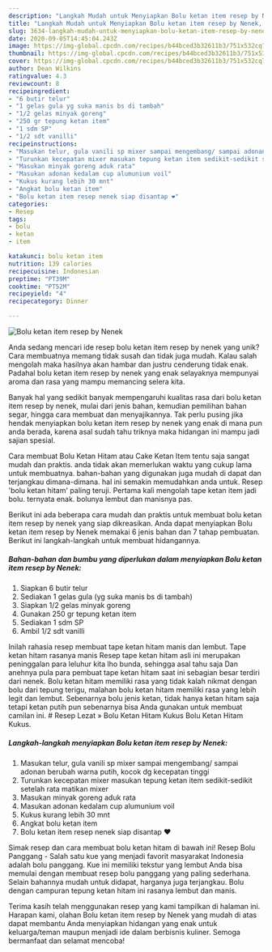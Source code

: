 ```yaml
---
description: "Langkah Mudah untuk Menyiapkan Bolu ketan item resep by Nenek, Bikin Ngiler"
title: "Langkah Mudah untuk Menyiapkan Bolu ketan item resep by Nenek, Bikin Ngiler"
slug: 3634-langkah-mudah-untuk-menyiapkan-bolu-ketan-item-resep-by-nenek-bikin-ngiler
date: 2020-09-05T14:45:04.243Z
image: https://img-global.cpcdn.com/recipes/b44bced3b32611b3/751x532cq70/bolu-ketan-item-resep-by-nenek-foto-resep-utama.jpg
thumbnail: https://img-global.cpcdn.com/recipes/b44bced3b32611b3/751x532cq70/bolu-ketan-item-resep-by-nenek-foto-resep-utama.jpg
cover: https://img-global.cpcdn.com/recipes/b44bced3b32611b3/751x532cq70/bolu-ketan-item-resep-by-nenek-foto-resep-utama.jpg
author: Dean Wilkins
ratingvalue: 4.3
reviewcount: 8
recipeingredient:
- "6 butir telur"
- "1 gelas gula yg suka manis bs di tambah"
- "1/2 gelas minyak goreng"
- "250 gr tepung ketan item"
- "1 sdm SP"
- "1/2 sdt vanilli"
recipeinstructions:
- "Masukan telur, gula vanili sp mixer sampai mengembang/ sampai adonan berubah warna putih, kocok dg kecepatan tinggi"
- "Turunkan kecepatan mixer masukan tepung ketan item sedikit-sedikit setelah rata matikan mixer"
- "Masukan minyak goreng aduk rata"
- "Masukan adonan kedalam cup alumunium voil"
- "Kukus kurang lebih 30 mnt"
- "Angkat bolu ketan item"
- "Bolu ketan item resep nenek siap disantap ❤"
categories:
- Resep
tags:
- bolu
- ketan
- item

katakunci: bolu ketan item 
nutrition: 139 calories
recipecuisine: Indonesian
preptime: "PT39M"
cooktime: "PT52M"
recipeyield: "4"
recipecategory: Dinner

---
```



![Bolu ketan item resep by Nenek](https://img-global.cpcdn.com/recipes/b44bced3b32611b3/751x532cq70/bolu-ketan-item-resep-by-nenek-foto-resep-utama.jpg)

Anda sedang mencari ide resep bolu ketan item resep by nenek yang unik? Cara membuatnya memang tidak susah dan tidak juga mudah. Kalau salah mengolah maka hasilnya akan hambar dan justru cenderung tidak enak. Padahal bolu ketan item resep by nenek yang enak selayaknya mempunyai aroma dan rasa yang mampu memancing selera kita.

Banyak hal yang sedikit banyak mempengaruhi kualitas rasa dari bolu ketan item resep by nenek, mulai dari jenis bahan, kemudian pemilihan bahan segar, hingga cara membuat dan menyajikannya. Tak perlu pusing jika hendak menyiapkan bolu ketan item resep by nenek yang enak di mana pun anda berada, karena asal sudah tahu triknya maka hidangan ini mampu jadi sajian spesial.

Cara membuat Bolu Ketan Hitam atau Cake Ketan Item tentu saja sangat mudah dan praktis. anda tidak akan memerlukan waktu yang cukup lama untuk membuatnya. bahan-bahan yang digunakan juga mudah di dapat dan terjangkau dimana-dimana. hal ini semakin memudahkan anda untuk. Resep &#39;bolu ketan hitam&#39; paling teruji. Pertama kali mengolah tape ketan item jadi bolu. ternyata enak. bolunya lembut dan manisnya pas.


Berikut ini ada beberapa cara mudah dan praktis untuk membuat bolu ketan item resep by nenek yang siap dikreasikan. Anda dapat menyiapkan Bolu ketan item resep by Nenek memakai 6 jenis bahan dan 7 tahap pembuatan. Berikut ini langkah-langkah untuk membuat hidangannya.

<!--inarticleads1-->

##### Bahan-bahan dan bumbu yang diperlukan dalam menyiapkan Bolu ketan item resep by Nenek:

1. Siapkan 6 butir telur
1. Sediakan 1 gelas gula (yg suka manis bs di tambah)
1. Siapkan 1/2 gelas minyak goreng
1. Gunakan 250 gr tepung ketan item
1. Sediakan 1 sdm SP
1. Ambil 1/2 sdt vanilli


Inilah rahasia resep membuat tape ketan hitam manis dan lembut. Tape ketan hitam rasanya manis Resep tape ketan hitam asli ini merupakan peninggalan para leluhur kita lho bunda, sehingga asal tahu saja Dan anehnya pula para pembuat tape ketan hitam saat ini sebagian besar terdiri dari nenek. Bolu ketan hitam memiliki rasa yang tidak kalah nikmat dengan bolu dari tepung terigu, malahan bolu ketan hitam memiliki rasa yang lebih legit dan lembut. Sebenarnya bolu jenis ketan, tidak hanya ketan hitam saja tetapi ketan putih pun sebenarnya bisa Anda gunakan untuk membuat camilan ini. # Resep Lezat » Bolu Ketan Hitam Kukus Bolu Ketan Hitam Kukus. 

<!--inarticleads2-->

##### Langkah-langkah menyiapkan Bolu ketan item resep by Nenek:

1. Masukan telur, gula vanili sp mixer sampai mengembang/ sampai adonan berubah warna putih, kocok dg kecepatan tinggi
1. Turunkan kecepatan mixer masukan tepung ketan item sedikit-sedikit setelah rata matikan mixer
1. Masukan minyak goreng aduk rata
1. Masukan adonan kedalam cup alumunium voil
1. Kukus kurang lebih 30 mnt
1. Angkat bolu ketan item
1. Bolu ketan item resep nenek siap disantap ❤


Simak resep dan cara membuat bolu ketan hitam di bawah ini! Resep Bolu Panggang - Salah satu kue yang menjadi favorit masyarakat Indonesia adalah bolu panggang. Kue ini memiliki tekstur yang lembut Anda bisa memulai dengan membuat resep bolu panggang yang paling sederhana. Selain bahannya mudah untuk didapat, harganya juga terjangkau. Bolu dengan campuran tepung ketan hitam ini rasanya lembut dan manis. 

Terima kasih telah menggunakan resep yang kami tampilkan di halaman ini. Harapan kami, olahan Bolu ketan item resep by Nenek yang mudah di atas dapat membantu Anda menyiapkan hidangan yang enak untuk keluarga/teman maupun menjadi ide dalam berbisnis kuliner. Semoga bermanfaat dan selamat mencoba!
